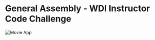 # General Assembly - WDI Instructor Code Challenge

![Movie App](https://user-images.githubusercontent.com/7386478/48305673-2a292b00-e4fd-11e8-9f48-2f558139bbfd.png)
